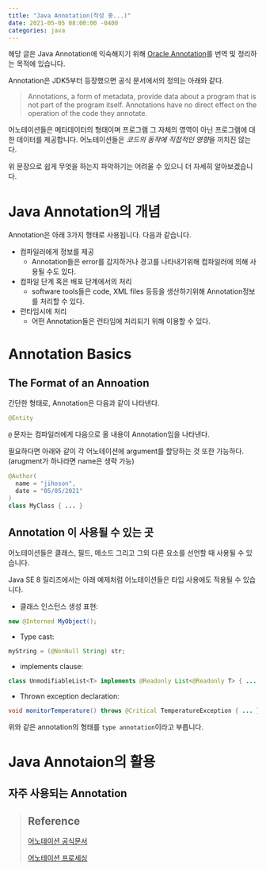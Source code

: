```yaml
---
title: "Java Annotation(작성 중...)"
date: 2021-05-05 08:00:00 -0400
categories: java
---
```


해당 글은 Java Annotation에 익숙해지기 위해 [Oracle Annotation](https://docs.oracle.com/javase/tutorial/java/annotations/index.html)를 번역 및 정리하는 목적에 있습니다.

Annotation은 JDK5부터 등장했으면 공식 문서에서의 정의는 아래와 같다.

> Annotations, a form of metadata, provide data about a program that is not part of the program itself. Annotations have no direct effect on the operation of the code they annotate.

어노테이션들은 메타데이터의 형태이며 프로그램 그 자체의 영역이 아닌 프로그램에 대한 데이터를 제공합니다. 어노테이션들은 *코드의 동작에 직접적인 영향*을 끼치진 않는다.

위 문장으로 쉽게 무엇을 하는지 파악하기는 어려울 수 있으니 더 자세히 알아보겠습니다.

# Java Annotation의 개념

Annotation은 아래 3가지 형태로 사용됩니다. 다음과 같습니다.

- 컴파일러에게 정보를 제공
  - Annotation들은 error를 감지하거나 경고를 나타내기위해 컴파일러에 의해 사용될 수도 있다.
- 컴파일 단계 혹은 배포 단계에서의 처리
  - software tools들은 code, XML files 등등을 생산하기위해 Annotation정보를 처리할 수 있다.
- 런타임시에 처리
  - 어떤 Annotation들은 런타임에 처리되기 위해 이용할 수 있다.

# Annotation Basics

## The Format of an Annoation

간단한 형태로, Annotation은 다음과 같이 나타낸다.

```java
@Entity
```

`@` 문자는 컴파일러에게 다음으로 올 내용이 Annotation임을 나타낸다.

필요하다면 아래와 같이 각 어노테이션에 argument를 할당하는 것 또한 가능하다. (arugment가 하나라면 name은 생략 가능)

```java
@Author(
  name = "jihoson",
  date = "05/05/2021"
)
class MyClass { ... }
```

## Annotation 이 사용될 수 있는 곳

어노테이션들은 클래스, 필드, 메소드 그리고 그외 다른 요소를 선언할 때 사용될 수 있습니다.

Java SE 8 릴리즈에서는 아래 예제처럼 어노테이션들은 타입 사용에도 적용될 수 있습니다.

- 클래스 인스턴스 생성 표현:

```java
new @Interned MyObject();
```

- Type cast:

```java
myString = (@NonNull String) str;
```

- implements clause:

```java
class UnmodifiableList<T> implements @Readonly List<@Readonly T> { ... }
```

- Thrown exception declaration:

```java
void monitorTemperature() throws @Critical TemperatureException { ... }
```

위와 같은 annotation의 형태를 `type annotation`이라고 부릅니다.

# Java Annotaion의 활용

## 자주 사용되는 Annotation

> ## Reference
>
> [어노테이션 공식문서](https://docs.oracle.com/javase/tutorial/java/annotations/index.html)
>
> [어노테이션 프로세싱](https://medium.com/@jintin/annotation-processing-in-java-3621cb05343a)
